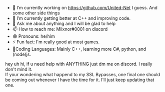 - 🔭 I’m currently working on https://github.com/United-Net I guess. And some other side things
- 🌱 I’m currently getting better at C++ and improving code.
- 💬 Ask me about anything and I will be glad to help
- 📫 How to reach me: Milxnor#0001 on discord
- 😄 Pronouns: he/him
- ⚡ Fun fact: I'm really good at most games.
- 🎉Coding Languages: Mainly C++, learning more C#, python, and (node)js.

hey uh hi, if u need help with ANYTHING just dm me on discord. I really don't mind it.
<br>
If your wondering what happend to my SSL Bypasses, one final one should be coming out whenever I have the time for it.
I'll just keep updating that one.
